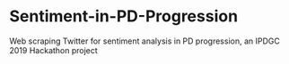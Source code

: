 # Sentiment-in-PD-Progression
Web scraping Twitter for sentiment analysis in PD progression, an IPDGC 2019 Hackathon project

